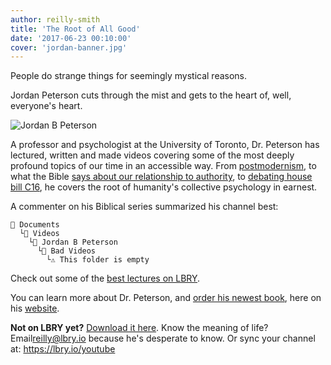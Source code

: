 ```yaml
---
author: reilly-smith
title: 'The Root of All Good'
date: '2017-06-23 00:10:00'
cover: 'jordan-banner.jpg'
---
```


People do strange things for seemingly mystical reasons.

Jordan Peterson cuts through the mist and gets to the heart of, well, everyone's heart.

![Jordan B Peterson](/img/news/jordan-inline.jpg)

A professor and psychologist at the University of Toronto, Dr. Peterson has lectured, written and made videos covering some of the most deeply profound topics of our time in an accessible way. From [postmodernism](https://open.lbry.io/jp-Urd0IK0WEWU), to what the Bible [says about our relationship to authority](https://open.lbry.io/jp-R-GPAl-q2QQ), to [debating house bill C16](https://open.lbry.io/jp-KnIAAkSNtqo), he covers the root of humanity's collective psychology in earnest.

A commenter on his Biblical series summarized his channel best:

```
📂 Documents
  └📁 Videos
    └📁 Jordan B Peterson
      └📁 Bad Videos
        └⚠️ This folder is empty﻿
```

Check out some of the [best lectures on LBRY](https://open.lbry.io/%40JordanBPeterson).

You can learn more about Dr. Peterson, and [order his newest book](https://jordanbpeterson.com/12-rules-for-life), here on his [website](https://jordanbpeterson.com).

**Not on LBRY yet?** [Download it here](https://lbry.io/get). Know the meaning of life? Email[reilly@lbry.io](mailto:reilly@lbry.io) because he's desperate to know. Or sync your channel at: https://lbry.io/youtube
